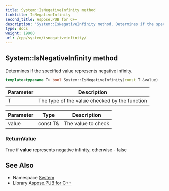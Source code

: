 ```yaml
---
title: System::IsNegativeInfinity method
linktitle: IsNegativeInfinity
second_title: Aspose.PUB for C++
description: 'System::IsNegativeInfinity method. Determines if the specified value represents negative infinity in C++.'
type: docs
weight: 19900
url: /cpp/system/isnegativeinfinity/
---
```

## System::IsNegativeInfinity method


Determines if the specified value represents negative infinity.

```cpp
template<typename T> bool System::IsNegativeInfinity(const T &value)
```


| Parameter | Description |
| --- | --- |
| T | The type of the value checked by the function |

| Parameter | Type | Description |
| --- | --- | --- |
| value | const T\& | The value to check |

### ReturnValue

True if **value** represents negative infinity, otherwise - false

## See Also

* Namespace [System](../)
* Library [Aspose.PUB for C++](../../)
